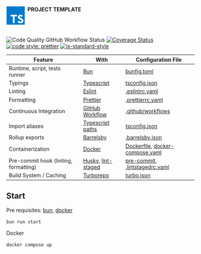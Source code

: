 <div style='display: flex'>
  <img alt='ts icon' width='50' src='https://raw.githubusercontent.com/devicons/devicon/master/icons/typescript/typescript-original.svg'/>
  <span style='font-weight: bold'>&nbsp;&nbsp<strong>PROJECT TEMPLATE</strong></span>
</div>
<br/>

![Code Quality GitHub Workflow Status](https://img.shields.io/github/actions/workflow/status/r1oga/ts-template/code-quality.yaml?branch=main&label=Code%20Quality)
[![Coverage Status](https://coveralls.io/repos/github/r1oga/ts-template/badge.svg?branch=main)](https://coveralls.io/github/r1oga/ts-template?branch=main)  
[![code style: prettier](https://img.shields.io/badge/code_style-prettier-ff69b4.svg?style=flat-square)](https://github.com/prettier/prettier) [![js-standard-style](https://img.shields.io/badge/code%20style-standard-brightgreen.svg)](http://standardjs.com)  

| Feature                               | With                                                                                            | Configuration File                                                                                                    |
| ------------------------------------- | ----------------------------------------------------------------------------------------------- | --------------------------------------------------------------------------------------------------------------------- |
| Runtime, script, tests runner         | [Bun](https://bun.sh)                                                                           | [bunfig.toml](./bunfig.toml)                                                                                          |
| Typings                               | [Typescript](https://www.typescriptlang.org/)                                                   | [tsconfig.json](./tsconfig.json)                                                                                      |
| Linting                               | [Eslint](https://eslint.org/)                                                                   | [.eslintrc.yaml](./.eslintrc.yaml)                                                                                    |
| Formatting                            | [Prettier](https://prettier.io/)                                                                | [.prettierrc.yaml](./.prettierrc.yaml)                                                                                |
| Continuous Integration                | [GitHub Workflow](https://docs.github.com/en/actions/using-workflows)                           | [.github/workflows](./.github/workflows)                                                                              |
| Import aliases                        | [Typescript paths](https://www.typescriptlang.org/tsconfig#paths)                               | [tsconfig.json](https://github.com/r1oga/ts-template/blob/5d6983a6d28429b9dd256edf40bad5ee48c33d9c/tsconfig.json#L26) |
| Rollup exports                        | [Barrelsby](https://github.com/bencoveney/barrelsby)                                            | [.barrelsby.json](./.barrelsby.json)                                                                                  |
| Containerization                      | [Docker](https://www.docker.com/)                                                               | [Dockerfile](./Dockerfile), [docker-compose.yaml](./docker-compose.yaml)                                              |
| Pre-commit hook (linting, formatting) | [Husky](https://typicode.github.io/husky), [lint-staged](https://github.com/okonet/lint-staged) | [pre-commit](./.husky/pre-commit), [.lintstagedrc.yaml](./.lintstagedrc.yaml)                                         |
| Build System / Caching                | [Turborepo](https://turbo.build)                                                                | [turbo.json](./turbo.json)                                                                                            |

## Start

Pre requisites: [bun](https://bun.sh/docs/installation), [docker](https://docs.docker.com/get-docker/)

```commandline
bun run start
```

Docker

```commandline
docker compose up
```
